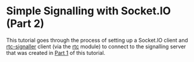 # Simple Signalling with Socket.IO (Part 2)

This tutorial goes through the process of setting up a Socket.IO client and [rtc-signaller](module-rtc-signaller.html) client (via the [rtc](module-rtc.html) module) to connect to the signalling server that was created in [Part 1](tutorial-simple-signalling-socket-io-part1.html) of this tutorial.